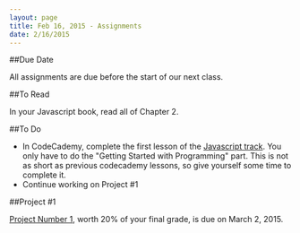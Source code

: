 ```yaml
---
layout: page
title: Feb 16, 2015 - Assignments
date: 2/16/2015
---
```


##Due Date

All assignments are due before the start of our next class.

##To Read

In your Javascript book, read all of Chapter 2.

##To Do

- In CodeCademy, complete the first lesson of the [Javascript track](http://www.codecademy.com/en/tracks/javascript).  You only have to do the "Getting Started with Programming" part.  This is not as short as previous codecademy lessons, so give yourself some time to complete it.
- Continue working on Project #1

##Project #1

[Project Number 1](2015-02-11-project1.html), worth 20% of your final grade, is due on March 2, 2015.